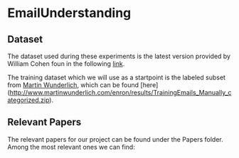 # EmailUnderstanding


## Dataset

The dataset used during these experiments is the latest version provided by William Cohen foun in the following [link](https://www.cs.cmu.edu/~./enron/enron_mail_20150507.tgz).

The training dataset which we will use as a startpoint is the labeled subset from [Martin Wunderlich](http://www.martinwunderlich.com/enron/results/), which can be found [here] (http://www.martinwunderlich.com/enron/results/TrainingEmails_Manually_categorized.zip).

## Relevant Papers

The relevant papers for our project can be found under the Papers folder. Among the most relevant ones we can find:





